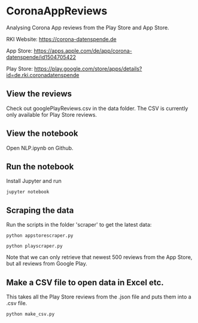 # CoronaAppReviews
Analysing Corona App reviews from the Play Store and App Store. 


RKI Website: https://corona-datenspende.de

App Store: https://apps.apple.com/de/app/corona-datenspende/id1504705422

Play Store: https://play.google.com/store/apps/details?id=de.rki.coronadatenspende

## View the reviews
Check out googlePlayReviews.csv in the data folder. The CSV is currently only available for Play Store reviews.

## View the notebook
Open NLP.ipynb on Github.

## Run the notebook
Install Jupyter and run
    
    jupyter notebook
    
## Scraping the data
Run the scripts in the folder 'scraper' to get the latest data:
    
    python appstorescraper.py
    
    python playscraper.py

Note that we can only retrieve that newest 500 reviews from the App Store, but all reviews from Google Play.

## Make a CSV file to open data in Excel etc.
This takes all the Play Store reviews from the .json file and puts them into a .csv file.
    
    python make_csv.py
